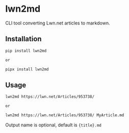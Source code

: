 # lwn2md

CLI tool converting Lwn.net articles to markdown.

## Installation

```bash
pip install lwn2md

or

pipx install lwn2md
```

## Usage

```bash
lwn2md https://lwn.net/Articles/953738/

or

lwn2md https://lwn.net/Articles/953738/ MyArticle.md
```

Output name is optional, default is `{title}.md`